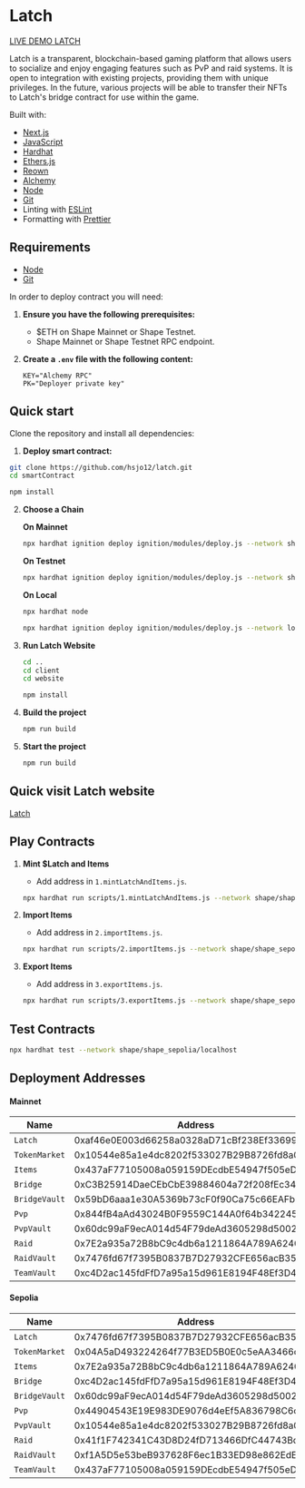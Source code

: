 # Latch

[LIVE DEMO LATCH](https://latch.netlify.app/)

Latch is a transparent, blockchain-based gaming platform that allows users to socialize and enjoy engaging features such as PvP and raid systems. It is open to integration with existing projects, providing them with unique privileges. In the future, various projects will be able to transfer their NFTs to Latch's bridge contract for use within the game.

Built with:

- [Next.js](https://nextjs.org)
- [JavaScript](https://www.javascript.com/)
- [Hardhat](https://hardhat.org)
- [Ethers.js](https://docs.ethers.io/v6/)
- [Reown](https://reown.com/)
- [Alchemy](https://www.alchemy.com/)
- [Node](https://nodejs.org/en/download/)
- [Git](https://git-scm.com/downloads)
- Linting with [ESLint](https://eslint.org)
- Formatting with [Prettier](https://prettier.io)

## Requirements

- [Node](https://nodejs.org/en/download/)
- [Git](https://git-scm.com/downloads)

In order to deploy contract you will need:

1. **Ensure you have the following prerequisites:**

   - $ETH on Shape Mainnet or Shape Testnet.
   - Shape Mainnet or Shape Testnet RPC endpoint.

2. **Create a `.env` file with the following content:**
   ```env
   KEY="Alchemy RPC"
   PK="Deployer private key"
   ```

## Quick start

Clone the repository and install all dependencies:

1. **Deploy smart contract:**

```bash
git clone https://github.com/hsjo12/latch.git
cd smartContract

npm install

```

2. **Choose a Chain**

   **On Mainnet**

   ```bash
   npx hardhat ignition deploy ignition/modules/deploy.js --network shape
   ```

   **On Testnet**

   ```bash
   npx hardhat ignition deploy ignition/modules/deploy.js --network shape_sepolia
   ```

   **On Local**

   ```bash
   npx hardhat node
   ```

   ```bash
   npx hardhat ignition deploy ignition/modules/deploy.js --network localhost
   ```

3. **Run Latch Website**

   ```bash
   cd ..
   cd client
   cd website

   npm install

   ```

4. **Build the project**

   ```bash
   npm run build
   ```

5. **Start the project**

   ```bash
   npm run build
   ```

## Quick visit Latch website

[Latch](https://latch.netlify.app/)

## Play Contracts

1. **Mint $Latch and Items**

   - Add address in `1.mintLatchAndItems.js`.

   ```bash
   npx hardhat run scripts/1.mintLatchAndItems.js --network shape/shape_sepolia/localhost
   ```

2. **Import Items**

   - Add address in `2.importItems.js`.

   ```bash
   npx hardhat run scripts/2.importItems.js --network shape/shape_sepolia/localhost
   ```

3. **Export Items**

   - Add address in `3.exportItems.js`.

   ```bash
   npx hardhat run scripts/3.exportItems.js --network shape/shape_sepolia/localhost
   ```

## Test Contracts

```bash
npx hardhat test --network shape/shape_sepolia/localhost
```

## Deployment Addresses

#### Mainnet

| Name          | Address                                    |
| ------------- | ------------------------------------------ |
| `Latch`       | 0xaf46e0E003d66258a0328aD71cBf238Ef3369950 |
| `TokenMarket` | 0x10544e85a1e4dc8202f533027B29B8726fd8a0f0 |
| `Items`       | 0x437aF77105008a059159DEcdbE54947f505eD80f |
| `Bridge`      | 0xC3B25914DaeCEbCbE39884604a72f208fEc349C8 |
| `BridgeVault` | 0x59bD6aaa1e30A5369b73cF0f90Ca75c66EAFb9d9 |
| `Pvp`         | 0x844fB4aAd43024B0F9559C144A0f64b34224586D |
| `PvpVault`    | 0x60dc99aF9ecA014d54F79deAd3605298d500223E |
| `Raid`        | 0x7E2a935a72B8bC9c4db6a1211864A789A624068d |
| `RaidVault`   | 0x7476fd67f7395B0837B7D27932CFE656acB35112 |
| `TeamVault`   | 0xc4D2ac145fdFfD7a95a15d961E8194F48Ef3D48f |

#### Sepolia

| Name          | Address                                    |
| ------------- | ------------------------------------------ |
| `Latch`       | 0x7476fd67f7395B0837B7D27932CFE656acB35112 |
| `TokenMarket` | 0x04A5aD493224264f77B3ED5B0E0c5eAA3466d81d |
| `Items`       | 0x7E2a935a72B8bC9c4db6a1211864A789A624068d |
| `Bridge`      | 0xc4D2ac145fdFfD7a95a15d961E8194F48Ef3D48f |
| `BridgeVault` | 0x60dc99aF9ecA014d54F79deAd3605298d500223E |
| `Pvp`         | 0x44904543E19E983DE9076d4eEf5A836798C6c851 |
| `PvpVault`    | 0x10544e85a1e4dc8202f533027B29B8726fd8a0f0 |
| `Raid`        | 0x41f1F742341C43D8D24fD713466DfC44743BdFA8 |
| `RaidVault`   | 0xf1A5D5e53beB937628F6ec1B33ED98e862EdEC26 |
| `TeamVault`   | 0x437aF77105008a059159DEcdbE54947f505eD80f |
